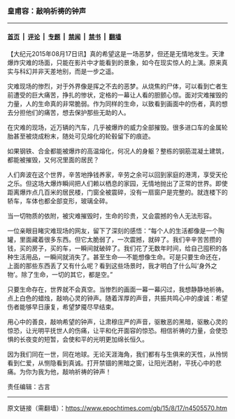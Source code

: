 ### 皇甫容：敲响祈祷的钟声

---

#### [首页](../../../..?n4505570) &nbsp;|&nbsp; [评论](../../../../../epoch-comment?n4505570) &nbsp;|&nbsp; [专题](../../../../../epoch-special?n4505570) &nbsp;|&nbsp; [禁闻](../../../../../epoch-news?n4505570) &nbsp;|&nbsp; [禁书](../../../../../books?n4505570) &nbsp;|&nbsp; [翻墙](https://github.com/gfw-breaker/nogfw/blob/master/README.md?n4505570)


<div class="post_content" id="artbody" itemprop="articleBody">
 <!-- article content begin -->
 <p>
  【大纪元2015年08月17日讯】真的希望这是一场恶梦，但还是无情地发生。天津爆炸灾难的场面，只能在影片中才能看到的景象，如今在现实惊人的上演。原来真实与科幻并非天差地别，而是一步之遥。
 </p>
 <p>
  灾难现场的惨烈，对于外界像是挥之不去的恶梦。从烧焦的尸体，可以看到亡者生前遭受的巨大痛苦，挣扎的惨状，定格的一幕让人看的胆颤心惊。面对灾难摧毁的力量，人的生命真的非常脆弱。作为同样的生命，以致看到画面中的伤者，真的想去分担他们的痛苦，想去保护那些无助的人。
 </p>
 <p>
  在灾难的现场，近万辆的汽车，几乎被爆炸的威力全部摧毁。很多进口车的金属轮胎甚至被烧成粉末，随处可见熔化的轮毂留下的痕迹。
 </p>
 <p>
  如果钢铁、合金都能被爆炸的高温熔化，何况人的身躯？整栋的钢筋混凝土建筑，都能被摧毁，又何况里面的居民？
 </p>
 <p>
  人们奔波在这个世界，辛苦地挣钱养家，辛劳之余可以回到家庭的港湾，享受天伦之乐。但这场大爆炸瞬间把人们赖以栖息的家园，无情地抛出了正常的世界。即使距离爆炸点几百米的居民楼，门窗全被震碎，没有一扇窗户是完整的。就连楼下的轿车，车体也都全部变形，玻璃全碎。
 </p>
 <p>
  当一切物质的依附，被灾难摧毁时，生命的珍贵，又会震撼的令人无法形容。
 </p>
 <p>
  一位亲眼目睹灾难现场的网友，留下了深刻的感悟：“每个人的生活都像是一个陶罐，里面藏着很多东西。但它太脆弱了，一次震撼，就碎了。我们辛辛苦苦攒的钱，买的房子，买的车，一瞬间就破碎了。我们花了无数年时间，给自己囤积的各种生活用品，一瞬间就消失了。甚至生命──不能想像生命。可是只要生命还在，上面的那些东西丢了又有什么呢？看到这些场景时，我才明白了什么叫‘身外之物’。除了生命，一切的其它，都是空。”
 </p>
 <p>
  只要生命存在，世界就不会真空。当惨烈的画面一幕一幕闪过，我想静静地祈祷。点上白色的蜡烛，敲响心灵的钟声。随着浑厚的声音，共振共鸣心中的虔诚：希望伤者能够早日康复，希望梦魇尽早结束。
 </p>
 <p>
  用心中的善良，敲响希望的钟声，让肃穆庄严的声音，驱散恶的黑暗，驱散心灵的惊恐，让光明平抚世人的伤痛，让平和化开面容的惊恐。相信祈祷的力量，会使恐惧的长夜变的短暂，会使和平的光明更加绵长恒久。
 </p>
 <p>
  因为我们同在一世，同在地球。无论天涯海角，我们都有与生俱来的天性，从怜悯看到仁爱，从恻隐看到真诚。打开禁锢的黑暗之窗，让阳光洒射，平抚心中的悲痛。为你为我为他，敲响祈祷的钟声！
 </p>
 <p>
  责任编辑：古言
 </p>
 <!-- article content end -->
 <div id="below_article_ad">
 </div>
</div>


---

原文链接（需翻墙）：https://www.epochtimes.com/gb/15/8/17/n4505570.htm